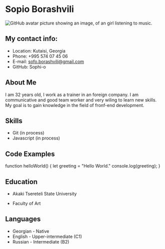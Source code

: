 # Sopio Borashvili

![GitHub avatar picture showing an image, of an girl listening to music.](b171c0beaaeb93949fe30494e2fedf60)

## My contact info:

+ Location: Kutaisi, Georgia
+ Phone: +995 574 07 45 06
+ E-mail: sofo.borashvili@gmail.com
+ GitHub: Sophi-o

## About Me

I am 32 years old, I work as a trainer in an foreign company. 
I am communicative and good team worker and very wiling to learn new skills. My goal is to gain knowledge in the field of fronf-end development.

## Skills

+ Git (in process)
+ Javascript (in process)

## Code Examples

function helloWorld() {
    let greeting = "Hello World."
    console.log(greeting);
}

## Education

+ Akaki Tsereteli State University
 * Faculty of Art

## Languages

+ Georgian - Native
+ English - Upper-intermediate (C1)
+ Russian - Intermediate (B2)


